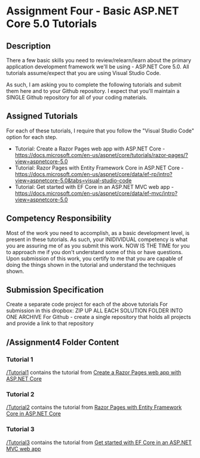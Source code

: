 # Assignment Four - Basic ASP.NET Core 5.0 Tutorials

## Description
There a few basic skills you need to review/relearn/learn about the primary application development framework we'll be using - ASP.NET Core 5.0.  All tutorials assume/expect that you are using Visual Studio Code.

As such, I am asking you to complete the following tutorials and submit them here and to your Github repository.  I expect that you'll maintain a SINGLE Github repository for all of your coding materials.

## Assigned Tutorials
For each of these tutorials, I require that you follow the "Visual Studio Code" option for each step. 

* Tutorial: Create a Razor Pages web app with ASP.NET Core - https://docs.microsoft.com/en-us/aspnet/core/tutorials/razor-pages/?view=aspnetcore-5.0
* Tutorial: Razor Pages with Entity Framework Core in ASP.NET Core - https://docs.microsoft.com/en-us/aspnet/core/data/ef-rp/intro?view=aspnetcore-5.0&tabs=visual-studio-code
* Tutorial: Get started with EF Core in an ASP.NET MVC web app - https://docs.microsoft.com/en-us/aspnet/core/data/ef-mvc/intro?view=aspnetcore-5.0

## Competency Responsibility
Most of the work you need to accomplish, as a basic development level, is present in these tutorials.  As such, your INIDIVIDUAL competency is what you are assuring me of as you submit this work.  NOW IS THE TIME for you to approach me if you don't understand some of this or have questions.  Upon submission of this work, you certify to me that you are capable of doing the things shown in the tutorial and understand the techniques shown.

## Submission Specification
Create a separate code project for each of the above tutorials
For submission in this dropbox: ZIP UP ALL EACH SOLUTION FOLDER INTO ONE ARCHIVE
For Github - create a single repository that holds all projects and provide a link to that repository

## /Assignment4 Folder Content
### Tutorial 1
[/Tutorial1](https://github.com/gherreragonzalez1/CIDM4390/tree/master/Assignment4/Tutorial1) contains the tutorial from [Create a Razor Pages web app with ASP.NET Core](https://docs.microsoft.com/en-us/aspnet/core/tutorials/razor-pages/?view=aspnetcore-5.0)

### Tutorial 2
[/Tutorial2](https://github.com/gherreragonzalez1/CIDM4390/tree/master/Assignment4/Tutorial2) contains the tutorial from [Razor Pages with Entity Framework Core in ASP.NET Core](https://docs.microsoft.com/en-us/aspnet/core/data/ef-rp/intro?view=aspnetcore-5.0&tabs=visual-studio-code)

### Tutorial 3
[/Tutorial3](https://github.com/gherreragonzalez1/CIDM4390/tree/master/Assignment4/Tutorial3) contains the tutorial from [Get started with EF Core in an ASP.NET MVC web app](https://docs.microsoft.com/en-us/aspnet/core/data/ef-mvc/intro?view=aspnetcore-5.0)
